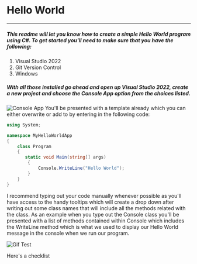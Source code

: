 # Hello World
---
##### This readme will let you know how to create a simple Hello World program using C#. To get started you'll need to make sure that you have the following:

1. Visual Studio 2022
1. Git Version Control
1. Windows

##### With all those installed go ahead and open up Visual Studio 2022, create a new project and choose the Console App option from the choices listed.

![Console App](https://i.gyazo.com/b4137beb94410b2f6911e137b2d6eed8.png)
You'll be presented with a template already which you can either overwrite or add to by entering in the following code:

```csharp
using System;

namespace MyHelloWorldApp
{
    class Program
    {
       static void Main(string[] args)
        {
            Console.WriteLine("Hello World");
        }
    }
}
```
I recommend typing out your code manually whenever possible as you'll have access to the handy tooltips which will create a drop down after writing out some class names that will include all the methods related with the class. As an example when you type out the Console class you'll be presented with a list of methods contained within Console which includes the WriteLine method which is what we used to display our Hello World message in the console when we run our program.

![Gif Test](https://i.gyazo.com/1b493bbe211d43c91dc9803f50cdefa9.gif)

Here's a checklist
